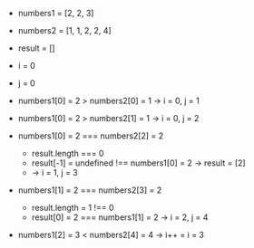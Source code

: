 - numbers1 = [2, 2, 3]
- numbers2 = [1, 1, 2, 2, 4]

- result = []

- i = 0
- j = 0

- numbers1[0] = 2 > numbers2[0] = 1 -> i = 0, j = 1
- numbers1[0] = 2 > numbers2[1] = 1 -> i = 0, j = 2
- numbers1[0] = 2 === numbers2[2] = 2
  - result.length === 0
  - result[-1] = undefined !== numbers1[0] = 2 -> result = [2]
  - -> i = 1, j = 3
- numbers1[1] = 2 === numbers2[3] = 2
  - result.length = 1 !== 0
  - result[0] = 2 === numbers1[1] = 2 -> i = 2, j = 4
- numbers1[2] = 3 < numbers2[4] = 4 -> i++ = i = 3
